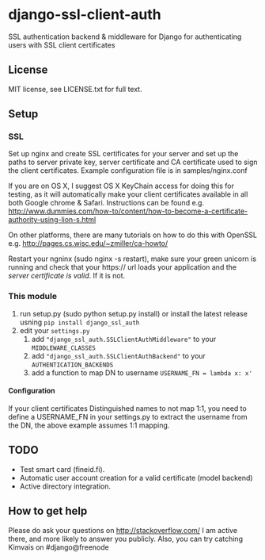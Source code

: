 django-ssl-client-auth
======================

SSL authentication backend &amp; middleware for Django for authenticating users with SSL client certificates

## License

MIT license, see LICENSE.txt for full text.

## Setup

### SSL
Set up nginx and create SSL certificates for your server and set up the paths
to server private key, server certificate and CA certificate used to sign
the client certificates. Example configuration file is in samples/nginx.conf

If you are on OS X, I suggest OS X KeyChain access for doing this for
testing, as it will automatically make your client certificates available in
all both Google chrome & Safari. Instructions can be found e.g.
http://www.dummies.com/how-to/content/how-to-become-a-certificate-authority-using-lion-s.html

On other platforms, there are many tutorials on how to do this with OpenSSL
e.g. http://pages.cs.wisc.edu/~zmiller/ca-howto/

Restart your ngninx (sudo nginx -s restart), make sure your green unicorn is
 running and check that your https:// url loads your application and the
 _server certificate is valid_. If it is not.

### This module

1. run setup.py (sudo python setup.py install) or install the latest release usning `pip install django_ssl_auth `
2. edit your `settings.py`
    1. add `"django_ssl_auth.SSLClientAuthMiddleware"` to your `MIDDLEWARE_CLASSES`
    2. add `"django_ssl_auth.SSLClientAuthBackend"` to your `AUTHENTICATION_BACKENDS`
    3. add a function to map DN to username `USERNAME_FN = lambda x: x'`

#### Configuration 
If your client certificates Distinguished names to not map 1:1,
you need to define a USERNAME_FN in your settings.py to extract the username
 from the DN, the above example assumes 1:1 mapping.

## TODO

* Test smart card (fineid.fi).
* Automatic user account creation for a valid certificate (model backend)
* Active directory integration.

## How to get help

Please do ask your questions on http://stackoverflow.com/
I am active there, and more likely to answer you publicly.
Also, you can try catching Kimvais on #django@freenode

